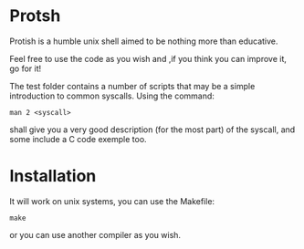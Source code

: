 # Protsh

Protish is a humble unix shell aimed to be nothing more than educative.

Feel free to use the code as you wish and ,if you think you can improve it, go for it!

The test folder contains a number of scripts that may be a simple introduction to common syscalls. Using the command:
```
man 2 <syscall>
```
shall give you a very good description (for the most part) of the syscall, and some include a C code exemple too.

# Installation

It will work on unix systems, you can use the Makefile:

```
make
```

or you can use another compiler as you wish.
